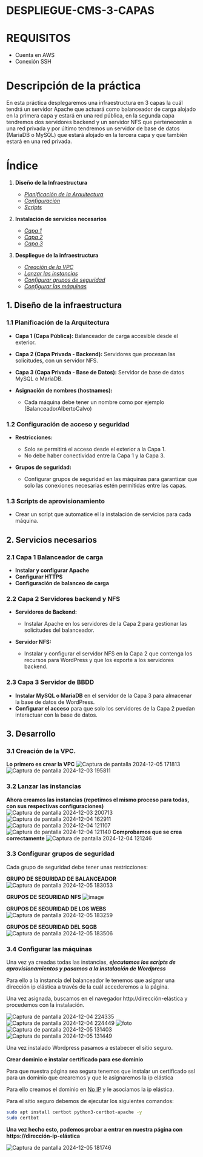 # DESPLIEGUE-CMS-3-CAPAS

# REQUISITOS
- Cuenta en AWS
- Conexión SSH

# Descripción de la práctica
En esta práctica desplegaremos una infraestructura en 3 capas la cuál tendrá un servidor Apache que actuará como balanceador de carga alojado en la primera capa y estará en una red pública, en la segunda capa tendremos dos servidores backend y un servidor NFS que pertenecerán a una red privada y por último tendremos un servidor de base de datos (MariaDB o MySQL) que estará alojado en la tercera capa y que también estará en una red privada.

# Índice

1. **Diseño de la Infraestructura**  
   - *[Planificación de la Arquitectura](#11-planificación-de-la-arquitectura)*  
   - *[Configuración](#12-configuración-de-acceso-y-seguridad)*  
   - *[Scripts](#13-scripts-de-aprovisionamiento)*  

2. **Instalación de servicios necesarios**  
   - *[Capa 1](#21-capa-1-balanceador-de-carga)*  
   - *[Capa 2](#22-capa-2-servidores-backend-y-nfs)*  
   - *[Capa 3](#23-capa-3-servidor-de-bbdd)*  

3. **Despliegue de la infraestructura** 
   - *[Creación de la VPC](#31-creación-de-la-vpc)*  
   - *[Lanzar las instancias](#32-lanzar-las-instancias)*
   - *[Configurar grupos de seguridad](#33-configurar-grupos-de-seguridad)*
   - *[Configurar las máquinas](#34-configurar-las-máquinas)*

## 1. Diseño de la infraestructura

### 1.1 Planificación de la Arquitectura
  - **Capa 1 (Capa Pública):** Balanceador de carga accesible desde el exterior.
  - **Capa 2 (Capa Privada - Backend):** Servidores que procesan las solicitudes, con un servidor NFS.
  - **Capa 3 (Capa Privada - Base de Datos):** Servidor de base de datos MySQL o MariaDB.
  
- **Asignación de nombres (hostnames):**
  - Cada máquina debe tener un nombre como por ejemplo (BalanceadorAlbertoCalvo)

### 1.2 Configuración de acceso y seguridad
- **Restricciones:**
  - Solo se permitirá el acceso desde el exterior a la Capa 1.
  - No debe haber conectividad entre la Capa 1 y la Capa 3.
  
- **Grupos de seguridad:**
  - Configurar grupos de seguridad en las máquinas para garantizar que solo las conexiones necesarias estén permitidas entre las capas.

### 1.3 Scripts de aprovisionamiento
- Crear un script que automatice el la instalación de servicios para cada máquina.


## 2. Servicios necesarios

### 2.1 Capa 1 Balanceador de carga
- **Instalar y configurar Apache** 
- **Configurar HTTPS**
- **Configuración de balanceo de carga**

### 2.2 Capa 2 Servidores backend y NFS
- **Servidores de Backend:**
  - Instalar Apache en los servidores de la Capa 2 para gestionar las solicitudes del balanceador.
  
- **Servidor NFS:**
  - Instalar y configurar el servidor NFS en la Capa 2 que contenga los recursos para WordPress y que los exporte a los servidores backend.

### 2.3 Capa 3 Servidor de BBDD
- **Instalar MySQL o MariaDB** en el servidor de la Capa 3 para almacenar la base de datos de WordPress.
- **Configurar el acceso** para que solo los servidores de la Capa 2 puedan interactuar con la base de datos.

## 3. Desarrollo
### 3.1 Creación de la VPC.
**Lo primero es crear la VPC**
![Captura de pantalla 2024-12-05 171813](https://github.com/user-attachments/assets/c2426a88-2c17-4f32-bd77-9fcfdf1cc444)
![Captura de pantalla 2024-12-03 195811](https://github.com/user-attachments/assets/f7123218-4aa5-49f1-89e5-8359674dc9c8)

### 3.2 Lanzar las instancias
**Ahora creamos las instancias (repetimos el mismo proceso para todas, con sus respectivas configuraciones)**
![Captura de pantalla 2024-12-03 200713](https://github.com/user-attachments/assets/57966129-e994-4d03-8f5c-557d11cd9ea4)
![Captura de pantalla 2024-12-04 162911](https://github.com/user-attachments/assets/3c901723-e880-4f23-acee-fd9db75d5098)
![Captura de pantalla 2024-12-04 121107](https://github.com/user-attachments/assets/4b6cbf1c-fd5f-4df7-a8a7-bfcbcf30a881)
![Captura de pantalla 2024-12-04 121140](https://github.com/user-attachments/assets/5120bc18-7d64-425d-925c-1ebbde8323da)
**Comprobamos que se crea correctamente**
![Captura de pantalla 2024-12-04 121246](https://github.com/user-attachments/assets/36e8cbe3-dba1-4a6d-9868-8a6260452c72)

### 3.3 Configurar grupos de seguridad
Cada grupo de seguridad debe tener unas restricciones:

**GRUPO DE SEGURIDAD DE BALANCEADOR**
![Captura de pantalla 2024-12-05 183053](https://github.com/user-attachments/assets/ca1fd440-0efc-4ed7-a040-9102efc3a8bf)

**GRUPOS DE SEGURIDAD NFS**
![image](https://github.com/user-attachments/assets/20a910f2-dab5-468a-a078-30609fc6d407)

**GRUPOS DE SEGURIDAD DE LOS WEBS**
![Captura de pantalla 2024-12-05 183259](https://github.com/user-attachments/assets/882610ee-e0c2-43ce-b6c8-8e59099f2a61)

**GRUPOS DE SEGURIDAD DEL SQGB**
![Captura de pantalla 2024-12-05 183506](https://github.com/user-attachments/assets/b1eab736-1708-4540-98c3-d88713d9d36a)


### 3.4 Configurar las máquinas
Una vez ya creadas todas las instancias, **_ejecutamos los scripts de aprovisionamientos y pasamos a la instalación de Wordpress_**

Para ello a la instancia del balanceador le tenemos que asignar una dirección ip elástica a través de la cuál accederemos a la página.

Una vez asignada, buscamos en el navegador http://dirección-elástica y procedemos con la instalación.

![Captura de pantalla 2024-12-04 224335](https://github.com/user-attachments/assets/79804889-8f51-4042-9e1d-eedcf0db2414)
![Captura de pantalla 2024-12-04 224449](https://github.com/user-attachments/assets/c1932781-74bb-4ac7-8032-87133a542f0d)
![foto](https://github.com/user-attachments/assets/bf1ec192-e0cb-4f8f-9321-705fdb456f55)
![Captura de pantalla 2024-12-05 131403](https://github.com/user-attachments/assets/f0d24867-ad41-40b1-8a78-2d01ff08a3d4)
![Captura de pantalla 2024-12-05 131449](https://github.com/user-attachments/assets/c64e58ea-8123-43bb-a592-6bba92fc0b59)

Una vez instalado Wordpress pasamos a estabecer el sitio seguro.

**Crear dominio e instalar certificado para ese dominio**

Para que nuestra página sea segura tenemos que instalar un certificado ssl para un dominio que crearemos y que le asignaremos la ip elástica

Para ello creamos el dominio en [No IP](https://www.noip.com/es-MX/remote-access?msclkid=77fa27a2dd6a12aac4bd40f31b25bc18&utm_campaign=free-dynamic-dns&utm_medium=cpc&utm_source=bing) y le asociamos la ip elástica.

Para el sitio seguro debemos de ejecutar los siguientes comandos:
```bash
sudo apt install certbot python3-certbot-apache -y
sudo certbot
```
**Una vez hecho esto, podemos probar a entrar en nuestra página con https://dirección-ip-elástica**

![Captura de pantalla 2024-12-05 181746](https://github.com/user-attachments/assets/09277ad8-e8ea-4942-9e15-a0d7dca2040d)

